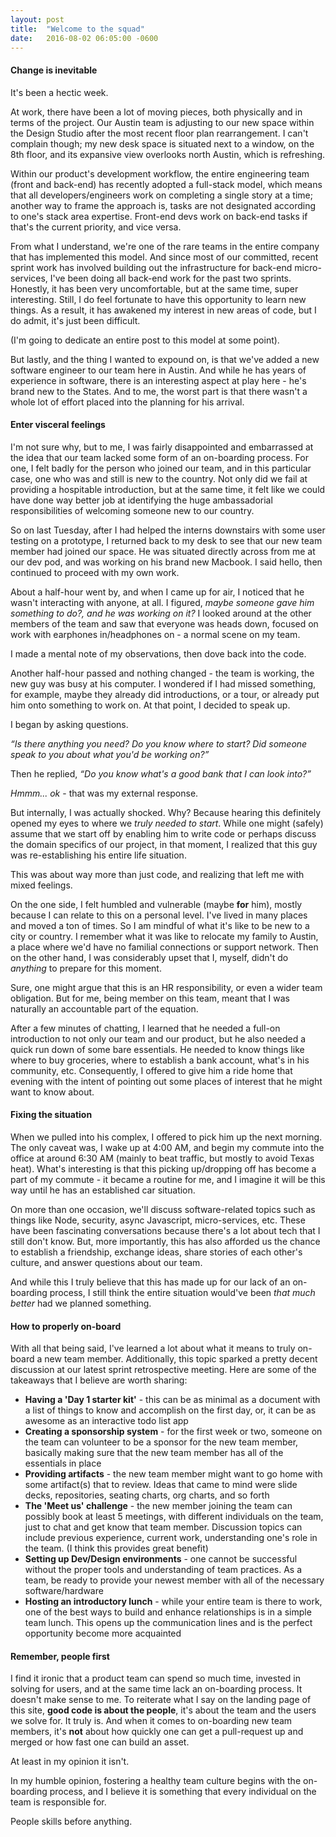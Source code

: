 ```yaml
---
layout: post
title:  "Welcome to the squad"
date:   2016-08-02 06:05:00 -0600
---
```


#### Change is inevitable

It's been a hectic week.

At work, there have been a lot of moving pieces, both physically and in terms of the project. Our Austin team is adjusting to our new space within the Design Studio after the most recent floor plan rearrangement. I can't complain though; my new desk space is situated next to a window, on the 8th floor, and its expansive view overlooks north Austin, which is refreshing.

Within our product's development workflow, the entire engineering team (front and back-end) has recently adopted a full-stack model, which means that all developers/engineers work on completing a single story at a time; another way to frame the approach is, tasks are not designated according to one's stack area expertise. Front-end devs work on back-end tasks if that's the current priority, and vice versa.

From what I understand, we're one of the rare teams in the entire company that has implemented this model. And since most of our committed, recent sprint work has involved building out the infrastructure for back-end micro-services, I've been doing all back-end work for the past two sprints. Honestly, it has been very uncomfortable, but at the same time, super interesting. Still, I do feel fortunate to have this opportunity to learn new things. As a result, it has awakened my interest in new areas of code, but I do admit, it's just been difficult.

(I'm going to dedicate an entire post to this model at some point).

But lastly, and the thing I wanted to expound on, is that we've added a new software engineer to our team here in Austin. And while he has years of experience in software, there is an interesting aspect at play here - he's brand new to the States. And to me, the worst part is that there wasn't a whole lot of effort placed into the  planning for his arrival.

#### Enter visceral feelings

I'm not sure why, but to me, I was fairly disappointed and embarrassed at the idea that our team lacked some form of an on-boarding process. For one, I felt badly for the person who joined our team, and in this particular case, one who was and still is new to the country. Not only did we fail at providing a hospitable introduction, but at the same time, it felt like we could have done way better job at identifying the huge ambassadorial responsibilities of welcoming someone new to our country.

So on last Tuesday, after I had helped the interns downstairs with some user testing on a prototype, I returned back to my desk to see that our new team member had joined our space. He was situated directly across from me at our dev pod, and was working on his brand new Macbook. I said hello, then continued to proceed with my own work.

About a half-hour went by, and when I came up for air, I noticed that he wasn't interacting with anyone, at all. I figured, _maybe someone gave him something to do?, and he was working on it?_ I looked around at the other members of the team and saw that everyone was heads down, focused on work with earphones in/headphones on - a normal scene on my team.

I made a mental note of my observations, then dove back into the code.

Another half-hour passed and nothing changed - the team is working, the new guy was busy at his computer. I wondered if I had missed something, for example, maybe they already did introductions, or a tour, or already put him onto something to work on. At that point, I decided to speak up.

I began by asking questions.

_<span class="accent--cool">“</span>Is there anything you need? Do you know where to start? Did someone speak to you about what you'd be working on?<span class="accent--cool">”</span>_

Then he replied, _<span class="accent--cool">“</span>Do you know what's a good bank that I can look into?<span class="accent--cool">”</span>_

_Hmmm... ok_ - that was my external response. 

But internally, I was actually shocked. Why? Because hearing this definitely opened my eyes to where we _truly needed to start_. While one might (safely) assume that we start off by enabling him to write code or perhaps discuss the domain specifics of our project, in that moment, I realized that this guy was re-establishing his entire life situation.

This was about way more than just code, and realizing that left me with mixed feelings.

On the one side, I felt humbled and vulnerable (maybe **for** him), mostly because I can relate to this on a personal level. I've lived in many places and moved a ton of times.  So I am mindful of what it's like to be new to a city or country. I remember what it was like to relocate my family to Austin, a place where we'd have no familial connections or support network. Then on the other hand, I was considerably upset that I, myself, didn't do _anything_ to prepare for this moment.

Sure, one might argue that this is an HR responsibility, or even a wider team obligation. But for me, being member on this team, meant that I was naturally an accountable part of the equation.

After a few minutes of chatting, I learned that he needed a full-on introduction to not only our team and our product, but he also needed a quick run down of some bare essentials. He needed to know things like where to buy groceries, where to establish a bank account, what's in his community, etc. Consequently, I offered to give him a ride home that evening with the intent of pointing out some places of interest that he might want to know about.

#### Fixing the situation

When we pulled into his complex, I offered to pick him up the next morning. The only caveat was, I wake up at 4:00 AM, and begin my commute into the office at around 6:30 AM (mainly to beat traffic, but mostly to avoid Texas heat). What's interesting is that this picking up/dropping off has become a part of my commute - it became a routine for me, and I imagine it will be this way until he has an established car situation.

On more than one occasion, we'll discuss software-related topics such as things like Node, security, async Javascript, micro-services, etc. These have been fascinating conversations because there's a lot about tech that I still don't know. But, more importantly, this has also afforded us the chance to establish a friendship, exchange ideas, share stories of each other's culture, and answer questions about our team.

And while this I truly believe that this has made up for our lack of an on-boarding process, I still think the entire situation would've been _that much better_ had we planned something.

#### How to properly on-board

With all that being said, I've learned a lot about what it means to truly on-board a new team member. Additionally, this topic sparked a pretty decent discussion at our latest sprint retrospective meeting. Here are some of the takeaways that I believe are worth sharing:

- **Having a 'Day 1 starter kit'** - this can be as minimal as a document with a list of things to know and accomplish on the first day, or, it can be as awesome as an interactive todo list app
- **Creating a sponsorship system** - for the first week or two, someone on the team can volunteer to be a sponsor for the new team member, basically making sure that the new team member has all of the essentials in place
- **Providing artifacts** - the new team member might want to go home with some artifact(s) that to review. Ideas that came to mind were slide decks, repositories, seating charts, org charts, and so forth
- **The 'Meet us' challenge** - the new member joining the team can possibly book at least 5 meetings, with different individuals on the team, just to chat and get know that team member. Discussion topics can include previous experience, current work, understanding one's role in the team. (I think this provides great benefit)
- **Setting up Dev/Design environments** - one cannot be successful without the proper tools and understanding of team practices. As a team, be ready to provide your newest member with all of the necessary software/hardware 
- **Hosting an introductory lunch** - while your entire team is there to work, one of the best ways to build and enhance relationships is in a simple team lunch. This opens up the communication lines and is the perfect opportunity become more acquainted

#### Remember, people first

I find it ironic that a product team can spend so much time, invested in solving for users, and at the same time lack an on-boarding process. It doesn't make sense to me. To reiterate what I say on the landing page of this site, **good code is about the people**, it's about the team and the users we solve for. It truly is. And when it comes to on-boarding new team members, it's **not** about how quickly one can get a pull-request up and merged or how fast one can build an asset. 

At least in my opinion it isn't.

In my humble opinion, fostering a healthy team culture begins with the on-boarding process, and I believe it is something that every individual on the team is responsible for.

People skills before anything.








